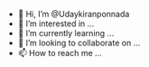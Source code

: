 - 👋 Hi, I’m @Udaykiranponnada
- 👀 I’m interested in ...
- 🌱 I’m currently learning ...
- 💞️ I’m looking to collaborate on ...
- 📫 How to reach me ...

<!---
Udaykiranponnada/Udaykiranponnada is a ✨ special ✨ repository because its `README.md` (this file) appears on your GitHub profile.
You can click the Preview link to take a look at your changes.
--->
